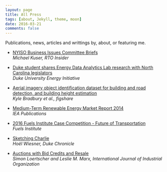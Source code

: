 ```yaml
---
layout: page
title: All Press
tags: [about, Jekyll, theme, moon]
date: 2016-03-21
comments: false
---
```

    
Publications, news, articles and writtings by, about, or featuring me.  

* [NYISO Business Issues Committee Briefs](https://www.rtoinsider.com/nyiso-bic-111379/)  
*Michael Kuser, RTO Insider*

* [Duke student shares Energy Data Analytics Lab research with North Carolina legislators](https://energy.duke.edu/news/duke-student-shares-energy-data-analytics-lab-research-north-carolina-legislators)  
*Duke University Energy Initiative*

* [Aerial imagery object identification dataset for building and road detection, and building height estimation](https://figshare.com/collections/Aerial_imagery_object_identification_dataset_for_building_and_road_detection_and_building_height_estimation/3290519)  
*Kyle Bradbury et al., figshare*

* [Medium-Term Renewable Energy Market Report 2014](https://webstore.iea.org/medium-term-renewable-energy-market-report-2014)  
*IEA Publications*

* [2016 Fuels Institute Case Competition - Future of Transportation](https://www.fuelsinstitute.org/CMSPages/GetFile.aspx?guid=6ff427d8-0d95-40fc-9c14-df7b1231ac44)  
*Fuels Institute*

* [Sketching Charlie](https://www.dukechronicle.com/article/2015/01/sketching-charlie)  
*Hoël Wiesner, Duke Chronicle*

* [Auctions with Bid Credits and Resale](https://faculty.fuqua.duke.edu/~marx/bio/papers/BidCreditsandResale.pdf)  
*Simon Loertscher and Leslie M. Marx, International Journal of Industrial Organization* 



